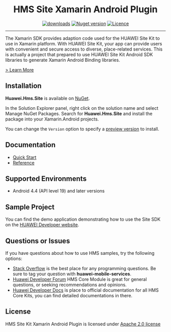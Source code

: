 <p align="center">
  <h1 align="center">HMS Site Xamarin Android Plugin</h1>
</p>



<p align="center">
  <a href="https://www.nuget.org/packages/Huawei.Hms.Site/"><img src="https://img.shields.io/nuget/dt/Huawei.Hms.Site?label=Downloads&color=%23007EC6&style=for-the-badge"alt="downloads"></a>
  <a href="https://www.nuget.org/packages/Huawei.Hms.Site/"><img src="https://img.shields.io/nuget/v/Huawei.Hms.Site?color=%23ed2a1c&style=for-the-badge" alt="Nuget version"></a>
  <a href="/LICENCE"><img src="https://img.shields.io/badge/License-Apache%202.0-blue.svg?color=%3bcc62&style=for-the-badge" alt="Licence"></a>
</p>


----

The Xamarin SDK provides adaption code used for the HUAWEI Site Kit to use in Xamarin platform. With HUAWEI Site Kit, your app can provide users with convenient and secure access to diverse, place-related services. This is actually a project that prepared to use HUAWEI Site Kit Android SDK libraries to generate Xamarin Android Binding libraries.

[> Learn More](https://developer.huawei.com/consumer/en/doc/development/HMS-Plugin-Guides-V1/introduction-0000001050135801-V1)

## Installation

**Huawei.Hms.Site** is available on [NuGet](https://www.nuget.org/packages/Huawei.Hms.Site). 

In the Solution Explorer panel, right click on the solution name and select Manage NuGet Packages. Search for **Huawei.Hms.Site** and install the package into your Xamarin.Android projects.

You can change the `Version` option to specify a [preview version](https://www.nuget.org/packages/Huawei.Hms.Site) to install.

## Documentation

- [Quick Start](https://developer.huawei.com/consumer/en/doc/development/HMS-Plugin-Guides-V1/predevprocedure-0000001050133854-V1)
- [Reference](https://developer.huawei.com/consumer/en/doc/development/HMS-Plugin-References-V1/addressdetail-0000001050135833-V1)

## Supported Environments

- Android 4.4 (API level 19) and later versions

## Sample Project

You can find the demo application demonstrating how to use the Site SDK on the [HUAWEI Developer website](https://developer.huawei.com/consumer/en/doc/overview/HMS-Core-Plugin).

## Questions or Issues

If you have questions about how to use HMS samples, try the following options:
- [Stack Overflow](https://stackoverflow.com/questions/tagged/huawei-mobile-services) is the best place for any programming questions. Be sure to tag your question with 
**huawei-mobile-services**.
- [Huawei Developer Forum](https://forums.developer.huawei.com/forumPortal/en/home?fid=0101187876626530001) HMS Core Module is great for general questions, or seeking recommendations and opinions.
- [Huawei Developer Docs](https://developer.huawei.com/consumer/en/doc/overview/HMS-Core-Plugin) is place to official documentation for all HMS Core Kits, you can find detailed documentations in there.

## License

HMS Site Kit Xamarin Android Plugin is licensed under [Apache 2.0 license](LICENCE)